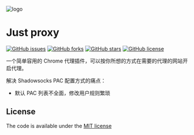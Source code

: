 ![logo](https://raw.githubusercontent.com/0jinxing/just-proxy/master/public/emoticon.png)

# Just proxy

[![GitHub issues](https://img.shields.io/github/issues/0jinxing/just-proxy.svg)](https://github.com/0jinxing/just-proxy/issues)
[![GitHub forks](https://img.shields.io/github/forks/0jinxing/just-proxy.svg)](https://github.com/0jinxing/just-proxy/network)
[![GitHub stars](https://img.shields.io/github/stars/0jinxing/just-proxy.svg)](https://github.com/0jinxing/just-proxy/stargazers)
[![GitHub license](https://img.shields.io/github/license/0jinxing/just-proxy.svg)](https://github.com/0jinxing/just-proxy)

一个简单容用的 Chrome 代理插件，可以按你所想的方式在需要的代理的网站开启代理。

解决 Shadowsocks PAC 配置方式的痛点：

- 默认 PAC 列表不全面，修改用户规则繁琐

## License

The code is available under the [MIT license](https://github.com/0jinxing/just-proxy/blob/master/LICENSE)
